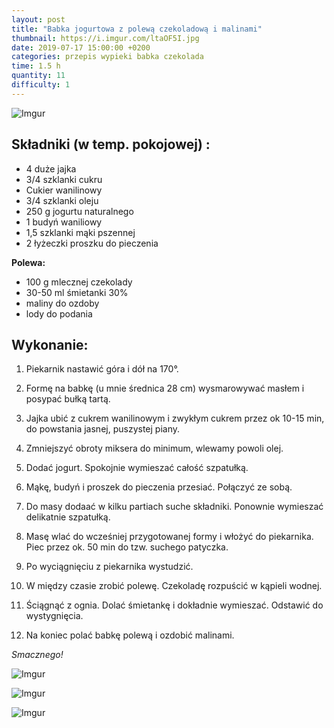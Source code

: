 ```yaml
---
layout: post
title: "Babka jogurtowa z polewą czekoladową i malinami"
thumbnail: https://i.imgur.com/ltaOF5I.jpg
date: 2019-07-17 15:00:00 +0200
categories: przepis wypieki babka czekolada
time: 1.5 h
quantity: 11
difficulty: 1
---
```


![Imgur](https://i.imgur.com/ltaOF5I.jpg)

## Składniki (w temp. pokojowej) :

- 4 duże jajka
- 3/4 szklanki cukru
- Cukier wanilinowy
- 3/4 szklanki oleju
- 250 g jogurtu naturalnego
- 1 budyń waniliowy
- 1,5 szklanki mąki pszennej
- 2 łyżeczki proszku do pieczenia

**Polewa:**

- 100 g mlecznej czekolady
- 30-50 ml śmietanki 30%
- maliny do ozdoby
- lody do podania

## Wykonanie:

1. Piekarnik nastawić góra i dół na 170°.

2. Formę na babkę (u mnie średnica 28 cm) wysmarowywać masłem i posypać bułką tartą.

3. Jajka ubić z cukrem wanilinowym i zwykłym cukrem przez ok 10-15 min, do powstania jasnej, puszystej piany.

4. Zmniejszyć obroty miksera do minimum, wlewamy powoli olej.

5. Dodać jogurt. Spokojnie wymieszać całość szpatułką.

6. Mąkę, budyń i proszek do pieczenia przesiać. Połączyć ze sobą.

7. Do masy dodaać w kilku partiach suche składniki. Ponownie wymieszać delikatnie szpatułką.

8. Masę wlać do wcześniej przygotowanej formy i włożyć do piekarnika. Piec przez ok. 50 min do tzw. suchego patyczka.

9. Po wyciągnięciu z piekarnika wystudzić.

10. W między czasie zrobić polewę. Czekoladę rozpuścić w kąpieli wodnej.

11. Ściągnąć z ognia. Dolać śmietankę i dokładnie wymieszać. Odstawić do wystygnięcia.

12. Na koniec polać babkę polewą i ozdobić malinami.

_Smacznego!_

![Imgur](https://i.imgur.com/c6xHgLz.jpg)

![Imgur](https://i.imgur.com/3VXvfha.jpg)

![Imgur](https://i.imgur.com/XPVDmzN.jpg)
